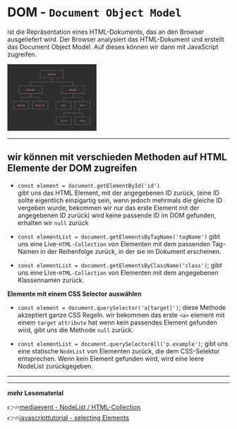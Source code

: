 # DOM - `Document Object Model`

ist die Repräsentation eines HTML-Dokuments, das an den Browser ausgeliefert wird. Der Browser analysiert das HTML-Dokument und erstellt das Document Object Model. Auf dieses können wir dann mit JavaScript zugreifen.

<img src="dom.jpg" alt="dom" width="40%">

---

## **wir können mit verschieden Methoden auf HTML Elemente der DOM zugreifen**

- `const element = document.getElementById('id')` \
gibt uns das HTML Element, mit der angegebenen ID zurück, (eine ID sollte eigentlich einzigartig sein, wenn jedoch mehrmals die gleiche ID vergeben wurde, bekommen wir nur das erste Element mit der angegebenen ID zurück)
wird keine passende ID im DOM gefunden, erhalten wir `null` zurück


- `const elementList = document.getElementsByTagName('tagName')`
gibt uns eine Live-`HTML-Collection` von Elementen mit dem passenden Tag-Namen in der Reihenfolge zurück, in der sie im Dokument erscheinen. 

- `const elementList = document.getElementsByClassName('class')`;
gibt uns eine Live-`HTML-Collection` von Elementen mit dem angegebenen Klassennamen zurück.


**Elemente mit einem CSS Selector auswählen**

- `const element = document.querySelector('a[target]')`;
diese Methode akzeptiert ganze CSS Regeln. wir bekommen das erste `<a>` element mit einem `target` `attribute` hat
wenn kein passendes Element gefunden wird, gibt uns die Methode `null` zurück.

- `const elementList = document.querySelectorAll('p.example')`;
gibt uns eine statische `NodeList` von Elementen zurück, die dem CSS-Selektor entsprechen. Wenn kein Element gefunden wird, wird eine leere NodeList zurückgegeben.

---

---
**mehr Lesematerial**

:point_right::fire:[mediaevent - NodeList / HTML-Collection](https://www.mediaevent.de/javascript/DOM-Nodes.html)\
:point_right::fire:[javascripttutorial - selecting Elements](https://www.javascripttutorial.net/javascript-dom/javascript-getelementbyid/)


